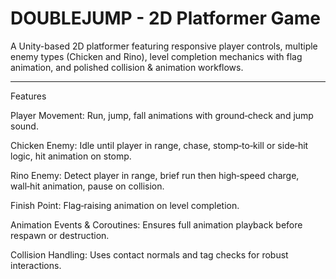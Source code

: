 # DOUBLEJUMP - 2D Platformer Game

A Unity-based 2D platformer featuring responsive player controls, multiple enemy types (Chicken and Rino), level completion mechanics with flag animation, and polished collision & animation workflows.

---

Features

Player Movement: Run, jump, fall animations with ground‑check and jump sound.

Chicken Enemy: Idle until player in range, chase, stomp‑to‑kill or side‑hit logic, hit animation on stomp.

Rino Enemy: Detect player in range, brief run then high‑speed charge, wall‑hit animation, pause on collision.

Finish Point: Flag‑raising animation on level completion.

Animation Events & Coroutines: Ensures full animation playback before respawn or destruction.

Collision Handling: Uses contact normals and tag checks for robust interactions.
